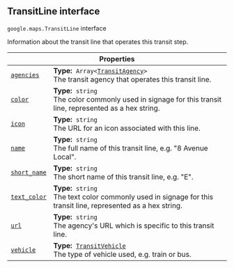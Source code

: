 
<devsite-heading text=" TransitLine interface" for="TransitLine" level="h2" link="" toc="" back-to-top=""><h2 id="TransitLine" is-upgraded="">TransitLine interface</h2></devsite-heading>
<p>
<code translate="no" dir="ltr"><span itemprop="path">google.maps</span>.<span itemprop="name">TransitLine</span></code>
interface
</p>
<p>Information about the transit line that operates this transit step.</p>
<div class="devsite-table-wrapper"><table class="properties responsive" summary="interface TransitLine - Properties">
<thead>
<tr><th colspan="2">Properties</th>
</tr></thead>
<tbody>
<tr id="TransitLine.agencies">
<td itemprop="property"><code translate="no" dir="ltr"><a class="secret-link" href="#TransitLine.agencies"><span>agencies</span></a></code></td>
<td><div><strong>Type:</strong>&nbsp; <code translate="no" dir="ltr">Array&lt;<a href="TransitAgency.md">TransitAgency</a>&gt;</code></div>
<div class="desc">The transit agency that operates this transit line.</div></td>
</tr>
<tr id="TransitLine.color">
<td itemprop="property"><code translate="no" dir="ltr"><a class="secret-link" href="#TransitLine.color"><span>color</span></a></code></td>
<td><div><strong>Type:</strong>&nbsp; <code translate="no" dir="ltr">string</code></div>
<div class="desc">The color commonly used in signage for this transit line, represented as a hex string.</div></td>
</tr>
<tr id="TransitLine.icon">
<td itemprop="property"><code translate="no" dir="ltr"><a class="secret-link" href="#TransitLine.icon"><span>icon</span></a></code></td>
<td><div><strong>Type:</strong>&nbsp; <code translate="no" dir="ltr">string</code></div>
<div class="desc">The URL for an icon associated with this line.</div></td>
</tr>
<tr id="TransitLine.name">
<td itemprop="property"><code translate="no" dir="ltr"><a class="secret-link" href="#TransitLine.name"><span>name</span></a></code></td>
<td><div><strong>Type:</strong>&nbsp; <code translate="no" dir="ltr">string</code></div>
<div class="desc">The full name of this transit line, e.g. "8 Avenue Local".</div></td>
</tr>
<tr id="TransitLine.short_name">
<td itemprop="property"><code translate="no" dir="ltr"><a class="secret-link" href="#TransitLine.short_name"><span>short_name</span></a></code></td>
<td><div><strong>Type:</strong>&nbsp; <code translate="no" dir="ltr">string</code></div>
<div class="desc">The short name of this transit line, e.g. "E".</div></td>
</tr>
<tr id="TransitLine.text_color">
<td itemprop="property"><code translate="no" dir="ltr"><a class="secret-link" href="#TransitLine.text_color"><span>text_color</span></a></code></td>
<td><div><strong>Type:</strong>&nbsp; <code translate="no" dir="ltr">string</code></div>
<div class="desc">The text color commonly used in signage for this transit line, represented as a hex string.</div></td>
</tr>
<tr id="TransitLine.url">
<td itemprop="property"><code translate="no" dir="ltr"><a class="secret-link" href="#TransitLine.url"><span>url</span></a></code></td>
<td><div><strong>Type:</strong>&nbsp; <code translate="no" dir="ltr">string</code></div>
<div class="desc">The agency's URL which is specific to this transit line.</div></td>
</tr>
<tr id="TransitLine.vehicle">
<td itemprop="property"><code translate="no" dir="ltr"><a class="secret-link" href="#TransitLine.vehicle"><span>vehicle</span></a></code></td>
<td><div><strong>Type:</strong>&nbsp; <code translate="no" dir="ltr"><a href="TransitVehicle.md">TransitVehicle</a></code></div>
<div class="desc">The type of vehicle used, e.g. train or bus.</div></td>
</tr>
</tbody>
</table></div>

